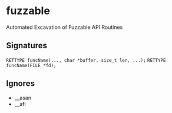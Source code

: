 # fuzzable

Automated Excavation of Fuzzable API Routines

## Signatures

`RETTYPE funcName(..., char *buffer, size_t len, ...);`
`RETTYPE funcName(FILE *fd);`

## Ignores

* __asan
* __afl
